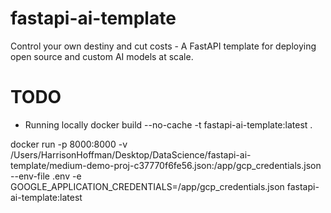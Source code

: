 # fastapi-ai-template
Control your own destiny and cut costs - A FastAPI template for deploying open source and custom AI models at scale.

# TODO
- Running locally
docker build --no-cache -t fastapi-ai-template:latest .

docker run -p 8000:8000 -v /Users/HarrisonHoffman/Desktop/DataScience/fastapi-ai-template/medium-demo-proj-c37770f6fe56.json:/app/gcp_credentials.json --env-file .env -e GOOGLE_APPLICATION_CREDENTIALS=/app/gcp_credentials.json fastapi-ai-template:latest



